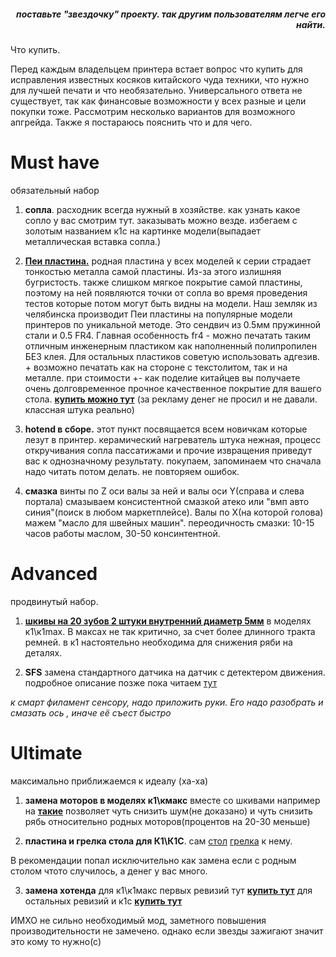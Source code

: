 <h5 align="right">поставьте "звездочку" проекту. так другим пользователям легче его найти.</h5>


Что купить.

Перед каждым владельцем принтера встает вопрос что купить для исправления известных косяков китайского чуда техники, что нужно для лучшей печати и что необязательно. Универсального ответа не существует, так как финансовые возможности у всех разные и цели покупки тоже. Рассмотрим несколько вариантов для возможного апгрейда. Также я постараюсь пояснить что и для чего.

<h1>Must have</h1> обязательный набор

1. **сопла**. расходник всегда нужный в хозяйстве. как узнать какое сопло у вас смотрим тут. заказывать можно везде. избегаем с золотым названием к1с на картинке модели(выпадает металлическая вставка сопла.)

2. [**Пеи пластина.**](https://aliexpress.ru/item/1005006170774904.html) родная пластина у всех моделей к серии страдает тонкостью металла самой пластины. Из-за этого излишняя бугристость. также слишком мягкое покрытие самой пластины, поэтому на ней появляются  точки от сопла во время проведения тестов которые потом могут быть видны на модели. Наш земляк из челябинска производит Пеи пластины на популярные модели принтеров по уникальной методе.  Это сендвич из 0.5мм пружинной стали и 0.5 FR4. Главная особенность fr4 - можно печатать таким отличным инженерным пластиком как наполненный полипропилен БЕЗ клея. Для остальных пластиков советую использовать адгезив. + возможно печатать как на стороне с текстолитом, так и на металле. при стоимости +- как поделие китайцев вы получаете очень долговременное прочное качественное покрытие для вашего стола. [**купить можно тут**](https://www.avito.ru/chelyabinsk/orgtehnika_i_rashodniki/pokrytiya_dlya_3d_printerov_fr4_na_stalnoy_podlozhke_4084946323?utm_campaign=native&utm_medium=item_page_android&utm_source=soc_sharing_seller) (за рекламу денег не просил и не давали. классная штука реально)

3. **hotend в сборе.** этот пункт посвящается всем новичкам которые лезут в принтер.   керамический нагреватель штука нежная, процесс откручивания сопла пассатижами и прочие извращения приведут вас к однозначному результату. покупаем, запоминаем что сначала надо читать потом делать. не повторяем ошибок. 

4. **смазка** винты по Z оси валы за ней и валы оси Y(справа и слева портала) смазываем консистентной смазкой атеко или "вмп авто синия"(поиск в любом маркетплейсе). Валы по X(на которой голова) мажем "масло для швейных машин". переодичность смазки: 10-15 часов работы маслом, 30-50 консинтентной. 


<h1>Advanced</h1> продвинутый набор.

1. [**шкивы на 20 зубов 2 штуки внутренний диаметр 5мм**](https://aliexpress.ru/item/33025995477.html) в моделях к1\к1max. В максах не так критично, за счет более длинного тракта ремней. в к1 настоятельно необходима для снижения ряби на деталях.  
  
2. **SFS** замена стандартного датчика на датчик с детектером движения. подробное описание позже пока читаем [тут](https://www.printables.com/model/744390-smart-filament-sensor-mount-for-creality-k1) 

*к смарт филамент сенсору, надо приложить руки.
Его надо разобрать и смазать ось , иначе её съест быстро*

<h1>Ultimate</h1> максимально приближаемся к идеалу (ха-ха)

1. **замена моторов в моделях к1\кмакс** вместе со шкивами например на [**такие**](https://aliexpress.ru/item/1005004731197516.html) позволяет чуть снизить шум(не доказано) и чуть снизить рябь относительно родных моторов(процентов на 20-30 меньше)

2. **пластина и грелка стола для К1\К1С**. сам [стол](https://aliexpress.ru/item/1005006877889446.html) [грелка](https://aliexpress.ru/item/1005006917286709.html) к нему. 

В рекомендации попал исключительно как замена если с родным столом чтото случилось, а денег у вас много. 


3. **замена хотенда** для к1\к1макс первых ревизий тут [**купить тут**](https://aliexpress.ru/item/1005005888020698.html) для остальных ревизий и к1с [**купить тут**](https://aliexpress.ru/item/1005007051362908.html) 

ИМХО не сильно необходимый мод, заметного повышения производительности не замечено. однако если звезды зажигают значит это кому то нужно(с)

